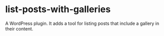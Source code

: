 list-posts-with-galleries
=========================

A WordPress plugin.  It adds a tool for listing posts that include a gallery in their content.
